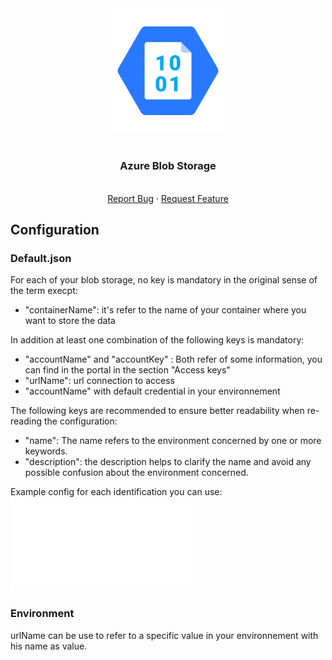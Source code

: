 <div align="center">
    <a href="https://www.kexa.io/addOn/azure">
        <img src="../../images/azureBlobStorage.png" alt="Logo" width="200">
    </a>

# <h3 align="center">Azure Blob Storage</h3>

  <p align="center">
    <br />
    <a href="https://github.com/4urcloud/Kexa/issues">Report Bug</a>
    ·
    <a href="https://github.com/4urcloud/Kexa/issues">Request Feature</a>
  </p>
</div>

## Configuration

### Default.json

For each of your blob storage, no key is mandatory in the original sense of the term execpt:

- "containerName": it's refer to the name of your container where you want to store the data

In addition at least one combination of the following keys is mandatory:

- "accountName" and "accountKey" : Both refer of some information, you can find in the portal in the section "Access keys"
- "urlName": url connection to access
- "accountName" with default credential in your environnement

The following keys are recommended to ensure better readability when re-reading the configuration:

- "name": The name refers to the environment concerned by one or more keywords.
- "description": the description helps to clarify the name and avoid any possible confusion about the environment concerned.

Example config for each identification you can use:
![example config for azure](../../config/demo/azureBlobStorage.default.json)

### Environment

urlName can be use to refer to a specific value in your environnement with his name as value.